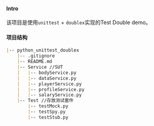 #### Intro
该项目是使用`unittest` + `doublex`实现的Test Double demo。

#### 项目结构
```md
|-- python_unittest_doublex
    |-- .gitignore
    |-- README.md
    |-- Service //SUT
    |   |-- bodyService.py
    |   |-- dataService.py
    |   |-- playerService.py
    |   |-- profileService.py
    |   |-- salaryService.py
    |-- Test //存放测试套件
        |-- testMock.py
        |-- testSpy.py
        |-- testStub.py
```
